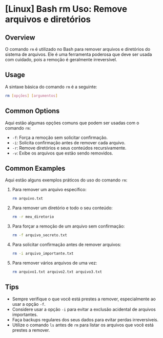 # [Linux] Bash rm Uso: Remove arquivos e diretórios

## Overview
O comando `rm` é utilizado no Bash para remover arquivos e diretórios do sistema de arquivos. Ele é uma ferramenta poderosa que deve ser usada com cuidado, pois a remoção é geralmente irreversível.

## Usage
A sintaxe básica do comando `rm` é a seguinte:

```bash
rm [opções] [argumentos]
```

## Common Options
Aqui estão algumas opções comuns que podem ser usadas com o comando `rm`:

- `-f`: Força a remoção sem solicitar confirmação.
- `-i`: Solicita confirmação antes de remover cada arquivo.
- `-r`: Remove diretórios e seus conteúdos recursivamente.
- `-v`: Exibe os arquivos que estão sendo removidos.

## Common Examples
Aqui estão alguns exemplos práticos do uso do comando `rm`:

1. Para remover um arquivo específico:
   ```bash
   rm arquivo.txt
   ```

2. Para remover um diretório e todo o seu conteúdo:
   ```bash
   rm -r meu_diretorio
   ```

3. Para forçar a remoção de um arquivo sem confirmação:
   ```bash
   rm -f arquivo_secreto.txt
   ```

4. Para solicitar confirmação antes de remover arquivos:
   ```bash
   rm -i arquivo_importante.txt
   ```

5. Para remover vários arquivos de uma vez:
   ```bash
   rm arquivo1.txt arquivo2.txt arquivo3.txt
   ```

## Tips
- Sempre verifique o que você está prestes a remover, especialmente ao usar a opção `-f`.
- Considere usar a opção `-i` para evitar a exclusão acidental de arquivos importantes.
- Faça backups regulares dos seus dados para evitar perdas irreversíveis.
- Utilize o comando `ls` antes de `rm` para listar os arquivos que você está prestes a remover.